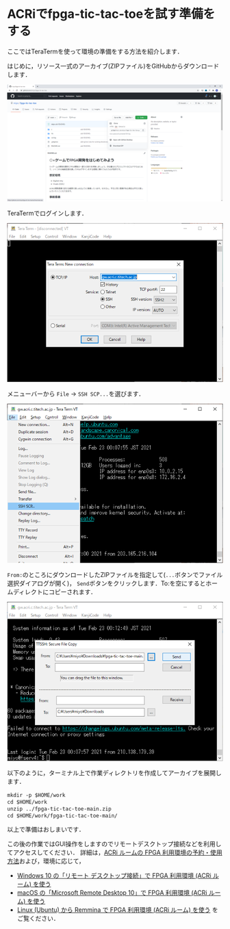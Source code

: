 # ACRiでfpga-tic-tac-toeを試す準備をする

ここではTeraTermを使って環境の準備をする方法を紹介します．

はじめに，リソース一式のアーカイブ(ZIPファイル)をGitHubからダウンロードします．

![download_archive](./download_archive.PNG)

TeraTermでログインします．

![login_by_teraterm](./login_by_teraterm.PNG)

メニューバーから `File` -> `SSH SCP...`を選びます．

![scp_by_teraterm](./scp_by_teraterm.PNG)

`From:`のところにダウンロードしたZIPファイルを指定して(`...`ボタンでファイル選択ダイアログが開く)， `Send`ボタンをクリックします．To:を空にするとホームディレクトにコピーされます．

![scp_by_teraterm2](./scp_by_teraterm2.PNG)

以下のように，ターミナル上で作業ディレクトリを作成してアーカイブを展開します．

```
mkdir -p $HOME/work
cd $HOME/work
unzip ../fpga-tic-tac-toe-main.zip
cd $HOME/work/fpga-tic-tac-toe-main/
```

以上で準備はおしまいです．

この後の作業ではGUI操作をしますのでリモートデスクトップ接続などを利用してアクセスしてください．
詳細は，[ACRi ルームの FPGA 利用環境の予約・使用方法](https://gw.acri.c.titech.ac.jp/wp/manual/how-to-reserve)および，環境に応じて，
- [Windows 10 の「リモート デスクトップ接続」で FPGA 利用環境 (ACRi ルーム) を使う](https://www.acri.c.titech.ac.jp/wordpress/archives/283)
- [macOS の「Microsoft Remote Desktop 10」で FPGA 利用環境 (ACRi ルーム) を使う](https://www.acri.c.titech.ac.jp/wordpress/archives/1730a)
- [Linux (Ubuntu) から Remmina で FPGA 利用環境 (ACRi ルーム) を使う](https://gw.acri.c.titech.ac.jp/wp/manual/how-to-connect-linux)
をご覧ください．
